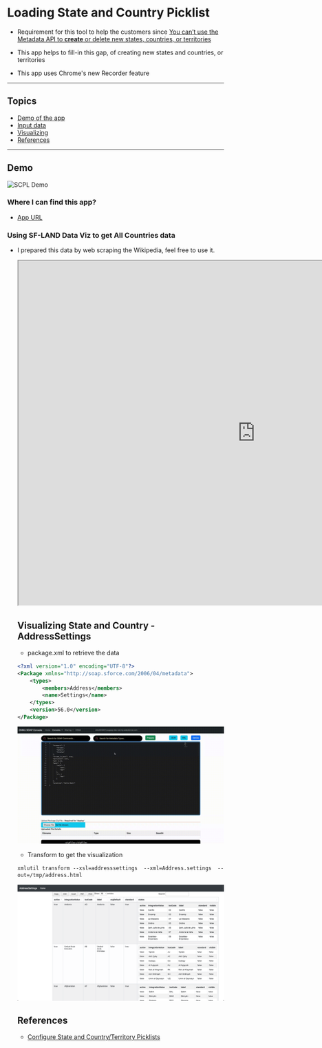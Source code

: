 # Loading State and Country Picklist

- Requirement for this tool to help the customers since [You can’t use the Metadata API to **create** or delete new states, countries, or territories](https://help.salesforce.com/s/articleView?id=sf.admin_state_country_picklists_api.htm&type=5)

-  This app helps to fill-in this gap, of creating new states and  countries, or territories
-  This app uses  Chrome's new Recorder feature
----
## Topics

- [Demo of the app](#demo)
- [Input data](#input)
- [Visualizing](#viz)
- [References](#ref)
---

<a name='demo'></a>
## Demo

![SCPL Demo](https://mohan-chinnappan-n5.github.io/cspl/demo/cspl-2.webm.gif)

### Where I can find this app?
- [App URL](https://mohan-chinnappan-n5.github.io/cspl/cspl.html?a=0&t=30000)



<a name='input'></a>
### Using SF-LAND Data Viz to get All Countries data 
- I prepared this data by web scraping the Wikipedia,  feel free to use it.

  <iframe id="inlineFrameExample"
    title="Inline Frame Example"
    width="1100"
    height="800"
    src="https://mohan-chinnappan-n5.github.io/dfv/dfv.html?d=scpl_wc.psv&cw=2000&ct=bar&wc=4">
</iframe>



<a name='viz'></a>
## Visualizing State and Country - AddressSettings

- package.xml to retrieve the data

```xml
<?xml version="1.0" encoding="UTF-8"?>
<Package xmlns="http://soap.sforce.com/2006/04/metadata">
    <types>
        <members>Address</members>
        <name>Settings</name>
    </types>
    <version>56.0</version>
</Package>

```

![Retrieve Address Settings](img/addressSettings-1.webm.gif)

- Transform to get the visualization

```
xmlutil transform --xsl=addresssettings  --xml=Address.settings  --out=/tmp/address.html

```

![Address Settings](img/addressSettings-1.png)



<a name='ref'></a>
## References
- [Configure State and Country/Territory Picklists](https://help.salesforce.com/s/articleView?id=sf.admin_state_country_picklists_configure.htm&type=5)


